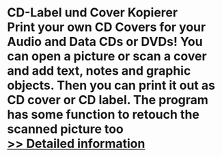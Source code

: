 # CD-Label und Cover Kopierer<br />Print your own CD Covers for your Audio and Data CDs or DVDs! You can open a picture or scan a cover and add text, notes and graphic objects. Then you can print it out as CD cover or CD label. The program has some function to retouch the scanned picture too<br />[>> Detailed information](https://secure.shareit.com/shareit/product.html?productid=300060504&affiliateid=200057808)